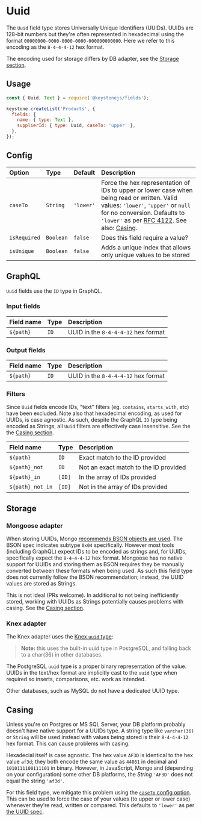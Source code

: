 <!--[meta]
section: api
subSection: field-types
title: Uuid
[meta]-->

# Uuid

The `Uuid` field type stores Universally Unique Identifiers (UUIDs).
UUIDs are 128-bit numbers but they're often represented in hexadecimal using the format `00000000-0000-0000-0000-000000000000`.
Here we refer to this encoding as the `8-4-4-4-12` hex format.

The encoding used for storage differs by DB adapter, see the [Storage section](#storage).

## Usage

```js
const { Uuid, Text } = require('@keystonejs/fields');

keystone.createList('Products', {
  fields: {
    name: { type: Text },
    supplierId: { type: Uuid, caseTo: 'upper' },
  },
});
```

## Config

| Option       | Type      | Default   | Description                                                                                                                                                                                                                                                       |
| :----------- | :-------- | :-------- | :---------------------------------------------------------------------------------------------------------------------------------------------------------------------------------------------------------------------------------------------------------------- |
| `caseTo`     | `String`  | `'lower'` | Force the hex representation of IDs to upper or lower case when being read or written. Valid values: `'lower'`, `'upper'` or `null` for no conversion. Defaults to `'lower'` as per [RFC 4122](https://tools.ietf.org/html/rfc4122). See also: [Casing](#casing). |
| `isRequired` | `Boolean` | `false`   | Does this field require a value?                                                                                                                                                                                                                                  |
| `isUnique`   | `Boolean` | `false`   | Adds a unique index that allows only unique values to be stored                                                                                                                                                                                                   |

## GraphQL

`Uuid` fields use the `ID` type in GraphQL.

### Input fields

| Field name | Type | Description                         |
| :--------- | :--- | :---------------------------------- |
| `${path}`  | `ID` | UUID in the `8-4-4-4-12` hex format |

### Output fields

| Field name | Type | Description                         |
| :--------- | :--- | :---------------------------------- |
| `${path}`  | `ID` | UUID in the `8-4-4-4-12` hex format |

### Filters

Since `Uuid` fields encode IDs, "text" filters (eg. `contains`, `starts_with`, etc) have been excluded.
Note also that hexadecimal encoding, as used for UUIDs, is case agnostic.
As such, despite the GraphQL `ID` type being encoded as Strings, all `Uuid` filters are effectively case insensitive.
See the the [Casing section](#casing).

| Field name       | Type   | Description                           |
| :--------------- | :----- | :------------------------------------ |
| `${path}`        | `ID`   | Exact match to the ID provided        |
| `${path}_not`    | `ID`   | Not an exact match to the ID provided |
| `${path}_in`     | `[ID]` | In the array of IDs provided          |
| `${path}_not_in` | `[ID]` | Not in the array of IDs provided      |

## Storage

### Mongoose adapter

When storing UUIDs, Mongo [recommends BSON objects are used](https://docs.mongodb.com/manual/reference/method/UUID/).
The BSON spec indicates subtype `0x04` specifically.
However most tools (including GraphQL) expect IDs to be encoded as strings and, for UUIDs, specifically expect the `8-4-4-4-12` hex format.
Mongoose has no native support for UUIDs and storing them as BSON requires they be manually converted between these formats when being used.
As such this field type does not currently follow the BSON recommendation; instead, the UUID values are stored as Strings.

This is not ideal (PRs welcome).
In additional to not being inefficiently stored, working with UUIDs as Strings potentially causes problems with casing.
See the [Casing section](#casing).

### Knex adapter

The Knex adapter uses the [Knex `uuid` type](https://knexjs.org/#Schema-uuid):

> **Note:** this uses the built-in uuid type in PostgreSQL, and falling back to a char(36) in other databases.

The PostgreSQL `uuid` type is a proper binary representation of the value.
UUIDs in the text/hex format are implicitly cast to the `uuid` type when required so inserts, comparisons, etc. work as intended.

Other databases, such as MySQL do not have a dedicated UUID type.

## Casing

Unless you're on Postgres or MS SQL Server, your DB platform probably doesn't have native support for a UUIDs type.
A string type like `varchar(36)` or `String` will be used instead with values being stored is their `8-4-4-4-12` hex format.
This can cause problems with casing.

Hexadecial itself is case agnostic.
The hex value `AF3D` is identical to the hex value `af3d`; they both encode the same value as `44861` in decimal and `1010111100111101` in binary.
However, in JavaScript, Mongo and (depending on your configuration) some other DB platforms, the _String_ `'AF3D'` does not equal the string `'af3d'`.

For this field type, we mitigate this problem using the [`caseTo` config option](#config).
This can be used to force the case of your values (to upper or lower case) whenever they're read, written or compared.
This defaults to `'lower'` as per [the UUID spec](https://tools.ietf.org/html/rfc4122).
